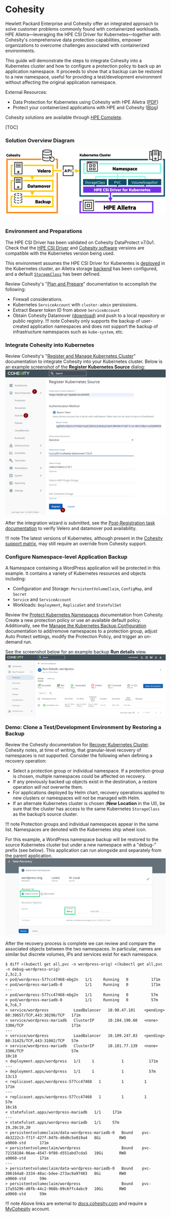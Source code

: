 # Cohesity
Hewlett Packard Enterprise and Cohesity offer an integrated approach to solve customer problems commonly found with containerized workloads. HPE Alletra—leveraging the HPE CSI Driver for Kubernetes—together with Cohesity's comprehensive data protection capabilities, empower organizations to overcome challenges associated with containerized environments. 

This guide will demonstrate the steps to integrate Cohesity into a Kubernetes cluster and how to configure a protection policy to back up an application namespace. It proceeds to show that a backup can be restored to a new namespace, useful for providing a test/development environment without affecting the original application namespace.

External Resources:

* Data Protection for Kubernetes using Cohesity with HPE Alletra ([PDF](https://www.hpe.com/psnow/doc/a00133050enw))
* Protect your containerized applications with HPE and Cohesity ([Blog](URL))

Cohesity solutions are available through [HPE Complete](https://buy.hpe.com/us/en/storage/complete-storage-solution/complete-storage-solution/complete-partner-program/cohesity/p/1009514534). 

[TOC]

### Solution Overview Diagram

![](img/overview.png) <br /> <br />

### Environment and Preparations

The HPE CSI Driver has been validated on Cohesity DataProtect v7.0u1. 
Check that the [HPE CSI Driver](https://scod.hpedev.io/csi_driver/index.html#compatibility_and_support) and [Cohesity software](https://docs.cohesity.com/7_0/Web/UserGuide/Content/ReleaseNotes/SupportedVersions.htm#Kubernet) versions are compatible with the Kubernetes version being used.

This environment assumes the HPE CSI Driver for Kuberentes is [deployed](../../csi_driver/deployment.md) in the Kubernetes cluster, an Alletra storage [backend](../../csi_driver/deployment.md#add_an_hpe_storage_backend) has been configured, and a default [`StorageClass`](../../csi_driver/using.md#base_storageclass_parameters) has been defined.

Review Cohesity's "[Plan and Prepare](https://docs.cohesity.com/7_0/Web/UserGuide/Content/Container/plan-prepare.htm)" documentation to accomplish the following:

* Firewall considerations.
* Kubernetes `ServiceAccount` with `cluster-admin` persissions.
* Extract Bearer token ID from above `ServiceAccount`
* Obtain Cohesity Datamover [(download)](https://downloads.cohesity.com/oauth2/login) and push to a local repository or public registry.
!!! note
    Cohesity only supports the backup of user-created application namespaces and does not support the backup of infrastructure namespaces such as `kube-system`, etc.

### Integrate Cohesity into Kubernetes

Review Cohesity's "[Register and Manage Kubernetes Cluster](https://docs.cohesity.com/7_0/Web/UserGuide/Content/Container/register.htm?tocpath=Kubernetes%7C_____2#RegisterKubernetesClusterasaSource)" documentation to integrate Cohesity into your Kubernetes cluster. Below is an example screenshot of the <b>Register Kubernetes Source</b> dialog:<br />
![](img/register_k8s.png) <br /> 

After the integration wizard is submitted, see the [Post-Registration task documentation](https://docs.cohesity.com/7_0/Web/UserGuide/Content/Container/register.htm?tocpath=Kubernetes%7C_____2#PostRegistrationTask) to verify Velero and datamover pod availability.

!!! note
    The latest versions of Kubernetes, although present in the [Cohesity support matrix](https://docs.cohesity.com/7_0/Web/UserGuide/Content/ReleaseNotes/SupportedVersions.htm#Kubernet), may still require an override from Cohesity support.  

### Configure Namespace-level Application Backup
A Namespace containing a WordPress application will be protected in this example. It contains a variety of Kubernetes resources and objects including:

* Configuration and Storage: `PersistentVolumeClaim`, `ConfigMap`, and `Secret` 
* `Service` and `ServiceAccount`
* Workloads: `Deployment`, `ReplicaSet` and `StatefulSet`

Review the [Protect Kubernetes Namespaces](https://docs.cohesity.com/7_0/Web/UserGuide/Content/Container/protect.htm?tocpath=Kubernetes%7CBackup%7C_____1) documentation from Cohesity. Create a new protection policy or use an available default policy. Additionally, see the [Manage the Kubernetes Backup Configuration](https://docs.cohesity.com/7_0/Web/UserGuide/Content/Container/manage-backup.htm) documentation to add/remove namespaces to a protection group, adjust Auto Protect settings, modify the Protection Policy, and trigger an on-demand run.

See the screenshot below for an example backup <b>Run details</b> view.<br/>
![](img/Cohesity_Protection-RunDetails-view.png)


### Demo: Clone a Test/Development Environment by Restoring a Backup
Review the Cohesity documentation for [Recover Kubernetes Cluster](https://docs.cohesity.com/7_0/Web/UserGuide/Content/Container/ContainerRecover.htm?tocpath=Kubernetes%7C_____5#RecoverKubernetesCluster). Cohesity notes, at time of writing, that granular-level recovery of namespaces is not supported. Consider the following when defining a recovery operation:

* Select a protection group or individual namespace. If a protection group is chosen, multiple namespaces could be affected on recovery.
* If any previously backed up objects exist in the destination, a restore operation <i>will not</i> overwrite them. 
* For applications deployed by Helm chart, recovery operations applied to new clusters or namespaces will not be managed with Helm.
* If an alternate Kubernetes cluster is chosen (<b>New Location</b> in the UI), be sure that the cluster has access to the same Kubernetes `StorageClass` as the backup’s source cluster.

!!! note
    Protection groups and individual namespaces appear in the same list. Namespaces are denoted with the Kubernetes ship wheel icon.

For this example, a WordPress namespace backup will be restored to the source Kubernetes cluster but under a new namespace with a "debug-" prefix (see below). This application can run alongside and separately from the parent application.
![](img/Cohesity-Recovery-Namespace-locationandrename.png)

After the recovery process is complete we can review and compare the associated objects between the two namespaces. In particular, names are similar but discrete volumes, IPs and services exist for each namespace.
```text
$ diff <(kubectl get all,pvc -n wordpress-orig) <(kubectl get all,pvc -n debug-wordpress-orig)
2,3c2,3
< pod/wordpress-577cc47468-mbg2n   1/1     Running   0          171m
< pod/wordpress-mariadb-0          1/1     Running   0          171m
---
> pod/wordpress-577cc47468-mbg2n   1/1     Running   0          57m
> pod/wordpress-mariadb-0          1/1     Running   0          57m
6,7c6,7
< service/wordpress           LoadBalancer   10.98.47.101    <pending>     80:30657/TCP,443:30290/TCP   171m
< service/wordpress-mariadb   ClusterIP      10.104.190.60   <none>        3306/TCP                     171m
---
> service/wordpress           LoadBalancer   10.109.247.83   <pending>     80:31425/TCP,443:31002/TCP   57m
> service/wordpress-mariadb   ClusterIP      10.101.77.139   <none>        3306/TCP                     57m
10c10
< deployment.apps/wordpress   1/1     1            1           171m
---
> deployment.apps/wordpress   1/1     1            1           57m
13c13
< replicaset.apps/wordpress-577cc47468   1         1         1       171m
---
> replicaset.apps/wordpress-577cc47468   1         1         1       57m
16c16
< statefulset.apps/wordpress-mariadb   1/1     171m
---
> statefulset.apps/wordpress-mariadb   1/1     57m
19,20c19,20
< persistentvolumeclaim/data-wordpress-mariadb-0   Bound    pvc-4b3222c3-f71f-427f-847b-d6d0c5e019a4   8Gi        RWO            a9060-std      171m
< persistentvolumeclaim/wordpress                  Bound    pvc-72158104-06ae-4547-9f80-d551abd7cda5   10Gi       RWO            a9060-std      171m
---
> persistentvolumeclaim/data-wordpress-mariadb-0   Bound    pvc-306164a8-3334-48ac-bdee-273ac9a97403   8Gi        RWO            a9060-std      59m
> persistentvolumeclaim/wordpress                  Bound    pvc-17a55296-d0fb-44c2-968b-09c6ffc4abc9   10Gi       RWO            a9060-std      59m
```

!!! note
    Above links are external to [docs.cohesity.com](https://docs.cohesity.com/) and require a [MyCohesity](https://my.cohesity.com/s/login/SelfRegister) account.